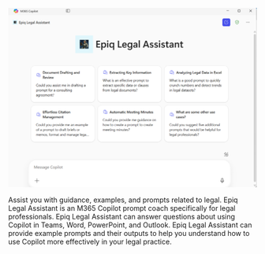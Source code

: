 ![test](https://github.com/EpiqGlobal-IG-Team/Epiq-Legal-Assistant-Agent/blob/main/Epiq%20Legal%20Assistant.png)

Assist you with guidance, examples, and prompts related to legal.
Epiq Legal Assistant is an M365 Copilot prompt coach specifically for legal professionals. Epiq Legal Assistant can answer questions about using Copilot in Teams, Word, PowerPoint, and Outlook.
Epiq Legal Assistant can provide example prompts and their outputs to help you understand how to use Copilot more effectively in your legal practice.
